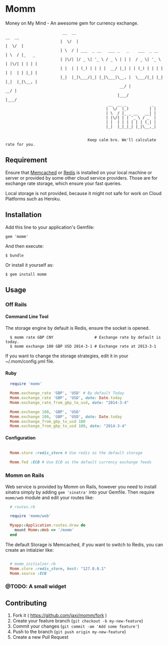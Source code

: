 # Momm

Money on My Mind - An awesome gem for currency exchange.

```
                         __  __                                        __  __
                        |  \/  |                                      |  \/  |
                        | \  / | ___  _ __   ___ _   _    ___  _ __   | \  / |_   _
                        | |\/| |/ _ \| '_ \ / _ \ | | |  / _ \| '_ \  | |\/| | | | |
                        | |  | | (_) | | | |  __/ |_| | | (_) | | | | | |  | | |_| |
                        |_|  |_|\___/|_| |_|\___|\__, |  \___/|_| |_| |_|  |_|\__, |
                                                  __/ |                        __/ |
                                                 |___/                        |___/
                                             __  __ _           _
                                            |  \/  (_)         | |
                                            | \  / |_ _ __   __| |
                                            | |\/| | | '_ \ / _` |
                                            | |  | | | | | | (_| |
                                            |_|  |_|_|_| |_|\__,_|


                                    Keep calm bro. We'll calculate rate for you.

```

## Requirement

Ensure that [Memcached](http://memcached.org/) or [Redis](http://redis.io/) is installed on your local machine or server or provided by some other cloud service providers. Those are for exchange rate storage, which ensure your fast queries.

Local storage is not provided, because it might not safe for work on Cloud Platforms such as Heroku.

## Installation

Add this line to your application's Gemfile:

    gem 'momm'

And then execute:

    $ bundle

Or install it yourself as:

    $ gem install momm

## Usage

### Off Rails

#### Command Line Tool

The storage engine by default is Redis, ensure the socket is opened.

```
  $ momm rate GBP CNY                  # Exchange rate by default is today.
  $ momm exchange 100 GBP USD 2014-3-1 # Exchange rate at 2013-3-1
```

If you want to change the storage strategies, edit it in your ~/.mom/config.yml file.

#### Ruby

``` ruby
  require 'momm'

  Momm.exchange_rate 'GBP', 'USD' # By default Today
  Momm.exchange_rate 'GBP', 'USD', date: Date.today
  Momm.exchange_rate_from_gbp_to_usd, date: "2014-3-4"

  Momm.exchange 100, 'GBP', 'USD'
  Momm.exchange 100, 'GBP', 'USD', date: Date.today
  Momm.exchange_from_gbp_to_usd 100
  Momm.exchange_from_gbp_to_usd 100, date: "2014-3-4"

```

#### Configuration

``` ruby

  Momm.store :redis_store # Use redis as the default storage

  Momm.fed :ECB # Use ECB as the default currency exchange feeds

```

### Momm on Rails

Web service is provided by Momm on Rails, however you need to install sinatra simply by adding ```gem 'sinatra'``` into your Gemfile. Then require ```momm/web``` module and edit your routes like:

``` ruby
  # routes.rb

  require 'momm/web'

  Myapp::Application.routes.draw do
    mount Momm::Web => '/momm'
  end
```

The default Storage is Memcached, if you want to switch to Redis, you can create an intialzier like:

``` ruby

  # momm_initialzer.rb
  Momm.store :redis_store, host: "127.0.0.1"
  Momm.source :ECB
```

### @TODO: A small widget

## Contributing

1. Fork it ( https://github.com/jaxi/momm/fork )
2. Create your feature branch (`git checkout -b my-new-feature`)
3. Commit your changes (`git commit -am 'Add some feature'`)
4. Push to the branch (`git push origin my-new-feature`)
5. Create a new Pull Request
